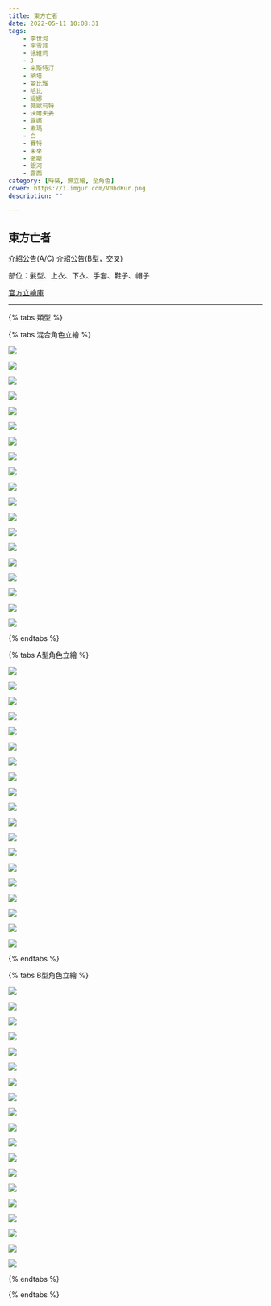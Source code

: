 ```yaml
---
title: 東方亡者
date: 2022-05-11 10:08:31
tags:
    - 李世河
    - 李雪菲
    - 徐維莉
    - J
    - 米斯特汀
    - 納塔
    - 蕾比雅
    - 哈比
    - 緹娜
    - 薇歐莉特
    - 沃爾夫姜
    - 露娜
    - 索瑪
    - 白
    - 賽特
    - 未來
    - 徹斯
    - 銀河
    - 露西
category: [時裝, 無立繪, 全角色]
cover: https://i.imgur.com/V0hdKur.png
description: ""

---
```

## 東方亡者

[介紹公告(A/C)](https://cls.mangot5.com/game/cls/news/detail?contentNo=49275)
[介紹公告(B型，交叉)](https://cls.mangot5.com/game/cls/news/detail?contentNo=49266)

部位：髮型、上衣、下衣、手套、鞋子、帽子

[官方立繪庫](https://www.naddic.co.kr/ko/game/cls/fansitekit)

---

{% tabs 類型 %}
<!-- tab A型時裝 -->
{% tabs 混合角色立繪 %}
<!-- tab 李世河(Seha)-->
[![](https://i.imgur.com/4wRjZQYh.png)](https://i.imgur.com/4wRjZQY.png)
<!-- endtab -->
<!-- tab 李雪菲(Seulbi)-->
[![](https://i.imgur.com/pn95gzIh.png)](https://i.imgur.com/pn95gzI.png)
<!-- endtab -->
<!-- tab 徐維莉(Yuri)-->
[![](https://i.imgur.com/DtFnTpVh.png)](https://i.imgur.com/DtFnTpV.png)
<!-- endtab -->
<!-- tab J-->
[![](https://i.imgur.com/Yewf58ph.png)](https://i.imgur.com/Yewf58p.png)
<!-- endtab -->
<!-- tab 米斯特汀(Tein)-->
[![](https://i.imgur.com/jC9QUvVh.png)](https://i.imgur.com/jC9QUvV.png)
<!-- endtab -->
<!-- tab 納塔(Nata)-->
[![](https://i.imgur.com/yXyntHsh.png)](https://i.imgur.com/yXyntHs.png)
<!-- endtab -->
<!-- tab 蕾比雅(Levia)-->
[![](https://i.imgur.com/HiRAtQlh.png)](https://i.imgur.com/HiRAtQl.png)
<!-- endtab -->
<!-- tab 哈比(Harpy)-->
[![](https://i.imgur.com/f0UdwPgh.png)](https://i.imgur.com/f0UdwPg.png)
<!-- endtab -->
<!-- tab 緹娜(Tina)-->
[![](https://i.imgur.com/X5OD7Rbh.png)](https://i.imgur.com/X5OD7Rb.png)
<!-- endtab -->
<!-- tab 薇歐莉特(Violet)-->
[![](https://i.imgur.com/FTG7pFLh.png)](https://i.imgur.com/FTG7pFL.png)
<!-- endtab -->
<!-- tab 沃爾夫姜(Wolfgang)-->
[![](https://i.imgur.com/m8V7SHFh.png)](https://i.imgur.com/m8V7SHF.png)
<!-- endtab -->
<!-- tab 露娜(Luna)-->
[![](https://i.imgur.com/0TB823yh.png)](https://i.imgur.com/0TB823y.png)
<!-- endtab -->
<!-- tab 索瑪(Soma)-->
[![](https://i.imgur.com/cy5iWSch.png)](https://i.imgur.com/cy5iWSc.png)
<!-- endtab -->
<!-- tab 白(Bai)-->
[![](https://i.imgur.com/cx1J4Toh.png)](https://i.imgur.com/cx1J4To.png)
<!-- endtab -->
<!-- tab 賽特(Seth)-->
[![](https://i.imgur.com/WHuGwuah.png)](https://i.imgur.com/WHuGwua.png)
<!-- endtab -->
<!-- tab 未來(Mirae)-->
[![](https://i.imgur.com/V0hdKurh.png)](https://i.imgur.com/V0hdKur.png)
<!-- endtab -->
<!-- tab 徹斯(Chulsoo)-->
[![](https://i.imgur.com/wStZBMPh.png)](https://i.imgur.com/wStZBMP.png)
<!-- endtab -->
<!-- tab 銀河(Eunha)-->
[![](https://i.imgur.com/YqDuMrQh.png)](https://i.imgur.com/YqDuMrQ.png)
<!-- endtab -->
<!-- tab 露西(Lucy)-->
[![](https://i.imgur.com/tsnLOhOh.png)](https://i.imgur.com/tsnLOhO.png)
<!-- endtab -->
{% endtabs %}
<!-- endtab -->

<!-- tab B型時裝 -->
{% tabs A型角色立繪 %}
<!-- tab 李世河(Seha)-->
[![](https://i.imgur.com/0jgpA9rh.png)](https://i.imgur.com/0jgpA9r.png)
<!-- endtab -->
<!-- tab 李雪菲(Seulbi)-->
[![](https://i.imgur.com/LBR2KaDh.png)](https://i.imgur.com/LBR2KaD.png)
<!-- endtab -->
<!-- tab 徐維莉(Yuri)-->
[![](https://i.imgur.com/iZMXwJqh.png)](https://i.imgur.com/iZMXwJq.png)
<!-- endtab -->
<!-- tab J-->
[![](https://i.imgur.com/t7qmWExh.png)](https://i.imgur.com/t7qmWEx.png)
<!-- endtab -->
<!-- tab 米斯特汀(Tein)-->
[![](https://i.imgur.com/7SjhZtVh.png)](https://i.imgur.com/7SjhZtV.png)
<!-- endtab -->
<!-- tab 納塔(Nata)-->
[![](https://i.imgur.com/bz7bkVyh.png)](https://i.imgur.com/bz7bkVy.png)
<!-- endtab -->
<!-- tab 蕾比雅(Levia)-->
[![](https://i.imgur.com/hvNqq0bh.png)](https://i.imgur.com/hvNqq0b.png)
<!-- endtab -->
<!-- tab 哈比(Harpy)-->
[![](https://i.imgur.com/voLe2ygh.png)](https://i.imgur.com/voLe2yg.png)
<!-- endtab -->
<!-- tab 緹娜(Tina)-->
[![](https://i.imgur.com/fOoBu2Lh.png)](https://i.imgur.com/fOoBu2L.png)
<!-- endtab -->
<!-- tab 薇歐莉特(Violet)-->
[![](https://i.imgur.com/3vq8Jlkh.png)](https://i.imgur.com/3vq8Jlk.png)
<!-- endtab -->
<!-- tab 沃爾夫姜(Wolfgang)-->
[![](https://i.imgur.com/hzI5mDOh.png)](https://i.imgur.com/hzI5mDO.png)
<!-- endtab -->
<!-- tab 露娜(Luna)-->
[![](https://i.imgur.com/cXNSsYdh.png)](https://i.imgur.com/cXNSsYd.png)
<!-- endtab -->
<!-- tab 索瑪(Soma)-->
[![](https://i.imgur.com/ocobxvkh.png)](https://i.imgur.com/ocobxvk.png)
<!-- endtab -->
<!-- tab 白(Bai)-->
[![](https://i.imgur.com/7I1YSgBh.png)](https://i.imgur.com/7I1YSgB.png)
<!-- endtab -->
<!-- tab 賽特(Seth)-->
[![](https://i.imgur.com/a4hCs1Hh.png)](https://i.imgur.com/a4hCs1H.png)
<!-- endtab -->
<!-- tab 未來(Mirae)-->
[![](https://i.imgur.com/TXcsnUKh.png)](https://i.imgur.com/TXcsnUK.png)
<!-- endtab -->
<!-- tab 徹斯(Chulsoo)-->
[![](https://i.imgur.com/m04MRd9h.png)](https://i.imgur.com/m04MRd9.png)
<!-- endtab -->
<!-- tab 銀河(Eunha)-->
[![](https://i.imgur.com/fwGW1AUh.png)](https://i.imgur.com/fwGW1AU.png)
<!-- endtab -->
<!-- tab 露西(Lucy)-->
[![](https://i.imgur.com/38ljLj1h.png)](https://i.imgur.com/38ljLj1.png)
<!-- endtab -->
{% endtabs %}
<!-- endtab -->

<!-- tab C型時裝 -->
{% tabs B型角色立繪 %}
<!-- tab 李世河(Seha)-->
[![](https://i.imgur.com/iI4fKRRh.png)](https://i.imgur.com/iI4fKRR.png)
<!-- endtab -->
<!-- tab 李雪菲(Seulbi)-->
[![](https://i.imgur.com/eZqXiOQh.png)](https://i.imgur.com/eZqXiOQ.png)
<!-- endtab -->
<!-- tab 徐維莉(Yuri)-->
[![](https://i.imgur.com/AnRJuORh.png)](https://i.imgur.com/AnRJuOR.png)
<!-- endtab -->
<!-- tab J-->
[![](https://i.imgur.com/Jpp8dcIh.png)](https://i.imgur.com/Jpp8dcI.png)
<!-- endtab -->
<!-- tab 米斯特汀(Tein)-->
[![](https://i.imgur.com/GEsMo1Mh.png)](https://i.imgur.com/GEsMo1M.png)
<!-- endtab -->
<!-- tab 納塔(Nata)-->
[![](https://i.imgur.com/04fHqLYh.png)](https://i.imgur.com/04fHqLY.png)
<!-- endtab -->
<!-- tab 蕾比雅(Levia)-->
[![](https://i.imgur.com/L9p9Eh1h.png)](https://i.imgur.com/L9p9Eh1.png)
<!-- endtab -->
<!-- tab 哈比(Harpy)-->
[![](https://i.imgur.com/A5dUwW1h.png)](https://i.imgur.com/A5dUwW1.png)
<!-- endtab -->
<!-- tab 緹娜(Tina)-->
[![](https://i.imgur.com/aRVtXMsh.png)](https://i.imgur.com/aRVtXMs.png)
<!-- endtab -->
<!-- tab 薇歐莉特(Violet)-->
[![](https://i.imgur.com/T6G9N7th.png)](https://i.imgur.com/T6G9N7t.png)
<!-- endtab -->
<!-- tab 沃爾夫姜(Wolfgang)-->
[![](https://i.imgur.com/h79S94uh.png)](https://i.imgur.com/h79S94u.png)
<!-- endtab -->
<!-- tab 露娜(Luna)-->
[![](https://i.imgur.com/9Abrm4Oh.png)](https://i.imgur.com/9Abrm4O.png)
<!-- endtab -->
<!-- tab 索瑪(Soma)-->
[![](https://i.imgur.com/F7XOwo6h.png)](https://i.imgur.com/F7XOwo6.png)
<!-- endtab -->
<!-- tab 白(Bai)-->
[![](https://i.imgur.com/A4nkhBBh.png)](https://i.imgur.com/A4nkhBB.png)
<!-- endtab -->
<!-- tab 賽特(Seth)-->
[![](https://i.imgur.com/K5ryjpoh.png)](https://i.imgur.com/K5ryjpo.png)
<!-- endtab -->
<!-- tab 未來(Mirae)-->
[![](https://i.imgur.com/Ae02Rweh.png)](https://i.imgur.com/Ae02Rwe.png)
<!-- endtab -->
<!-- tab 徹斯(Chulsoo)-->
[![](https://i.imgur.com/pYsOMtvh.png)](https://i.imgur.com/pYsOMtv.png)
<!-- endtab -->
<!-- tab 銀河(Eunha)-->
[![](https://i.imgur.com/hmqhLBmh.png)](https://i.imgur.com/hmqhLBm.png)
<!-- endtab -->
<!-- tab 露西(Lucy)-->
[![](https://i.imgur.com/3QhG8Iwh.png)](https://i.imgur.com/3QhG8Iw.png)
<!-- endtab -->
{% endtabs %}
<!-- endtab -->

{% endtabs %}

